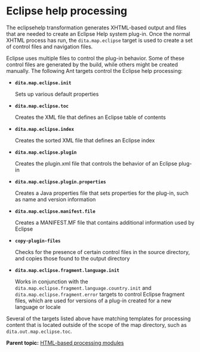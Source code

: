 # Eclipse help processing

The eclipsehelp transformation generates XHTML-based output and files that are needed to create an Eclipse Help system plug-in. Once the normal XHTML process has run, the `dita.map.eclipse` target is used to create a set of control files and navigation files.

Eclipse uses multiple files to control the plug-in behavior. Some of these control files are generated by the build, while others might be created manually. The following Ant targets control the Eclipse help processing:

-   **`dita.map.eclipse.init`**

    Sets up various default properties

-   **`dita.map.eclipse.toc`**

    Creates the XML file that defines an Eclipse table of contents

-   **`dita.map.eclipse.index`**

    Creates the sorted XML file that defines an Eclipse index

-   **`dita.map.eclipse.plugin`**

    Creates the plugin.xml file that controls the behavior of an Eclipse plug-in

-   **`dita.map.eclipse.plugin.properties`**

    Creates a Java properties file that sets properties for the plug-in, such as name and version information

-   **`dita.map.eclipse.manifest.file`**

    Creates a MANIFEST.MF file that contains additional information used by Eclipse

-   **`copy-plugin-files`**

    Checks for the presence of certain control files in the source directory, and copies those found to the output directory

-   **`dita.map.eclipse.fragment.language.init`**

    Works in conjunction with the `dita.map.eclipse.fragment.language.country.init` and `dita.map.eclipse.fragment.error` targets to control Eclipse fragment files, which are used for versions of a plug-in created for a new language or locale


Several of the targets listed above have matching templates for processing content that is located outside of the scope of the map directory, such as `dita.out.map.eclipse.toc`.

**Parent topic:** [HTML-based processing modules](../reference/XhtmlWithNavigation.md)

